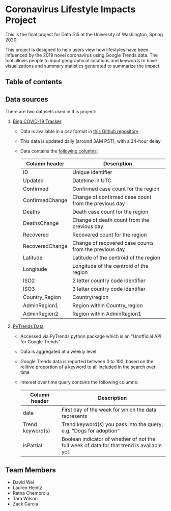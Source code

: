 # Coronavirus Lifestyle Impacts Project 

This is the final project for Data 515 at the University of Washington, Spring 2020.  

This project is designed to help users view how lifestyles have been influenced by the 2019 novel coronavirus using Google Trends data. The tool allows people to input geographical locations and keywords to have visualizations and summary statistics generated to summarize the impact.    

## Table of contents  

## Data sources

There are two datasets used in this project:  
1. [Bing COVID-19 Tracker](www.bing.com/covid)
    * Data is available in a csv format in [this Github repository](https://github.com/microsoft/Bing-COVID-19-Data)  
    * This data is updated daily (around 3AM PST), with a 24-hour delay
    * Data contains the [following columns](https://github.com/microsoft/Bing-COVID-19-Data/tree/master/data):

        |Column header | Description | 
        |---|---|
        |ID | Unique identifier |
        |Updated| Datetime in UTC |
        |Confirmed | Confirmed case count for the region |
        |ConfirmedChange| Change of confirmed case count from the previous day |
        |Deaths| Death case count for the region |
        |DeathsChange| Change of death count from the previous day |
        |Recovered| Recovered count for the region |
        |RecoveredChange| Change of recovered case counts from the previous day |
        |Latitude| Latitude of the centroid of the region |
        |Longitude| Longitude of the centroid of the region |
        |ISO2| 2 letter country code identifier |
        |ISO3| 3 letter country code identifier |
        |Country_Region| Country/region |
        |AdminRegion1| Region within Country_region |
        |AdminRegion2| Region within AdminRegion1 |

2. [PyTrends Data](https://pypi.org/project/pytrends/)
    * Accessed via PyTrends python package which is an "Unofficial API for Google Trends"
    * Data is aggregated at a weekly level
    * Google Trends data is reported between 0 to 100, based on the relitive proportion of a keyword to all included in the search over time
    * Interest over time query contains the following columns:  

        | Column header | Description |
        | --- | --- |
        | date | First day of the week for which the data represents |
        | Trend keyword(s) | Trend keyword(s) you pass into the query, e.g. "Dogs for adoption" |
        | isPartial | Boolean indicator of whether of not the full week of data for that trend is available yet |

## Team Members  
* David Wei  
* Lauren Heintz  
* Ratna Chembrolu   
* Tara Wilson  
* Zack Garcia  